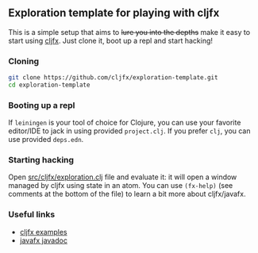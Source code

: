 ## Exploration template for playing with cljfx

This is a simple setup that aims to ~~lure you into the depths~~ make it easy to start 
using [cljfx](https://github.com/cljfx/cljfx). Just clone it, boot up a repl and start 
hacking!

### Cloning

```sh
git clone https://github.com/cljfx/exploration-template.git
cd exploration-template 
```

### Booting up a repl

If `leiningen` is your tool of choice for Clojure, you can use your favorite 
editor/IDE to jack in using provided `project.clj`.
If you prefer `clj`, you can use provided `deps.edn`.
   
### Starting hacking

Open [src/cljfx/exploration.clj](src/cljfx/exploration.clj) file and evaluate it: it 
will open a window managed by cljfx using state in an atom. You can use `(fx-help)` 
(see comments at the bottom of the file) to learn a bit more about cljfx/javafx.

### Useful links 
- [cljfx examples](https://github.com/cljfx/cljfx/tree/master/examples)
- [javafx javadoc](https://openjfx.io/javadoc/14/index.html)  